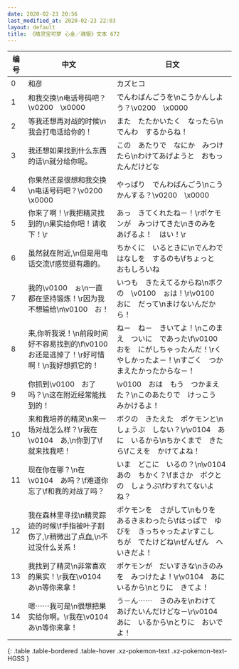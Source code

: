 ```yaml
---
date: 2020-02-23 20:56
last_modified_at: 2020-02-23 22:03
layout: default
title: 《精灵宝可梦 心金／魂银》文本 672
---
```

| 编号 | 中文 | 日文 |
| ---- | ---- | ---- |
| 0 | 和彦 | カズヒコ |
| 1 | 和我交换\n电话号码吧？\v0200　\x0000 | でんわばんごうを\nこうかんしよう？\v0200　\x0000 |
| 2 | 等我还想再对战的时候\n我会打电话给你的！ | また　たたかいたく　なったら\nでんわ　するからね！ |
| 3 | 我还想如果找到什么东西的话\n就分给你呢。 | この　あたりで　なにか　みつけたら\nわけてあげようと　おもったんだけどな |
| 4 | 你果然还是很想和我交换\n电话号码吧？\v0200　\x0000 | やっぱり　でんわばんごう\nこうかんする？\v0200　\x0000 |
| 5 | 你来了啊！\r我把精灵找到的\n果实给你吧！请收下！\r | あっ　きてくれたね－！\rポケモンが　みつけてきた\nきのみを　あげるよ！　はい！\r |
| 6 | 虽然就在附近,\n但是用电话交流\f感觉挺有趣的。 | ちかくに　いるときに\nでんわで　はなしを　するのも\fちょっと　おもしろいね |
| 7 | 我的\v0100　ぉ\n一直都在坚持锻炼！\r因为我不想输给\n\v0100　お！ | いつも　きたえてるからね\nボクの　\v0100　ぉは！\r\v0100　おに　だって\nまけないんだから！ |
| 8 | 来,你听我说！\n前段时间好不容易找到的\f\v0100　お还是逃掉了！\r好可惜啊！\n我好想抓它的！ | ね－　ね－　きいてよ！\nこのまえ　ついに　であった\f\v0100　おを　にがしちゃったんだ！\rくやしかったよ－！\nすごく　つかまえたかったからな－！ |
| 9 | 你抓到\v0100　お了吗？\n这在附近经常能找到的！ | \v0100　おは　もう　つかまえた？\nこのあたりで　けっこう　みかけるよ！ |
| 10 | 来和我培养的精灵\n来一场对战怎么样？\r我在\v0104　あ,\n你到了\f就来找我吧！ | ボクの　きたえた　ポケモンと\nしょうぶ　しない？\r\v0104　あに　いるから\nちかくまで　きたら\fこえを　かけてよね！ |
| 11 | 现在你在哪？\n在\v0104　あ吗？\f难道你忘了\f和我的对战了吗？ | いま　どこに　いるの？\n\v0104　あの　ちかく？\fまさか　ボクとの　しょうぶ\fわすれてないよね？ |
| 12 | 我在森林里寻找\n精灵踪迹的时候\f手指被叶子割伤了,\r稍微出了点血,\n不过没什么关系！ | ポケモンを　さがして\nもりを　あるきまわったら\fはっぱで　ゆびを　きっちゃったよ\rすこし　ちが　でたけどね\nぜんぜん　へいきだよ！ |
| 13 | 我找到了精灵\n非常喜欢的果实！\r我在\v0104　あ\n等你来拿！ | ポケモンが　だいすきな\nきのみを　みつけたよ！\r\v0104　あに　いるから\nとりに　きてよ！ |
| 14 | 嗯⋯⋯我可是\n很想把果实给你啊。\r我在\v0104　あ\n等你来拿！ | う－ん⋯⋯　きのみを\nわけて　あげたいんだけどな－\r\v0104　あに　いるから\nとりに　おいでよ！ |
{: .table .table-bordered .table-hover .xz-pokemon-text .xz-pokemon-text-HGSS }